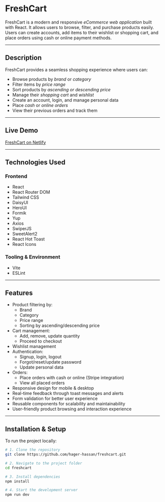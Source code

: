 # FreshCart

FreshCart is a modern and responsive *eCommerce web application* built with React. It allows users to browse, filter, and purchase products easily. Users can create accounts, add items to their wishlist or shopping cart, and place orders using cash or online payment methods.

---

## Description

FreshCart provides a seamless shopping experience where users can:

- Browse products by *brand* or *category*
- Filter items by *price range*
- Sort products by *ascending or descending price*
- Manage their *shopping cart* and *wishlist*
- Create an account, login, and manage personal data
- Place *cash* or *online orders*
- View their previous orders and track them

---

## Live Demo

[FreshCart on Netlify](https://688ac3f5ae27cab6904d33c6--efreshcart.netlify.app/)

---

## Technologies Used

### Frontend
- React
- React Router DOM
- Tailwind CSS
- DaisyUI
- HeroUI
- Formik
- Yup
- Axios
- SwiperJS
- SweetAlert2
- React Hot Toast
- React Icons

### Tooling & Environment
- Vite
- ESLint

---

## Features

- Product filtering by:
  - Brand
  - Category
  - Price range
  - Sorting by ascending/descending price
- Cart management:
  - Add, remove, update quantity
  - Proceed to checkout
- Wishlist management
- Authentication:
  - Signup, login, logout
  - Forgot/reset/update password
  - Update personal data
- Orders:
  - Place orders with cash or online (Stripe integration)
  - View all placed orders
- Responsive design for mobile & desktop
- Real-time feedback through toast messages and alerts
- Form validation for better user experience
- Reusable components for scalability and maintainability
- User-friendly product browsing and interaction experience

---

## Installation & Setup

To run the project locally:

```bash
# 1. Clone the repository
git clone https://github.com/hager-hassan/freshcart.git

# 2. Navigate to the project folder
cd freshcart

# 3. Install dependencies
npm install

# 4. Start the development server
npm run dev
